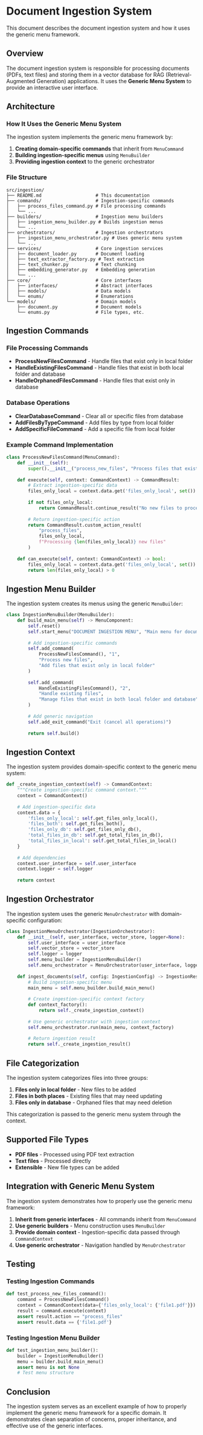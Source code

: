 # Document Ingestion System

This document describes the document ingestion system and how it uses the generic menu framework.

## Overview

The document ingestion system is responsible for processing documents (PDFs, text files) and storing them in a vector database for RAG (Retrieval-Augmented Generation) applications. It uses the **Generic Menu System** to provide an interactive user interface.

## Architecture

### How It Uses the Generic Menu System

The ingestion system implements the generic menu framework by:

1. **Creating domain-specific commands** that inherit from `MenuCommand`
2. **Building ingestion-specific menus** using `MenuBuilder`
3. **Providing ingestion context** to the generic orchestrator

### File Structure

```
src/ingestion/
├── README.md                    # This documentation
├── commands/                    # Ingestion-specific commands
│   ├── process_files_command.py # File processing commands
│   └── ...
├── builders/                    # Ingestion menu builders
│   ├── ingestion_menu_builder.py # Builds ingestion menus
│   └── ...
├── orchestrators/               # Ingestion orchestrators
│   ├── ingestion_menu_orchestrator.py # Uses generic menu system
│   └── ...
├── services/                    # Core ingestion services
│   ├── document_loader.py       # Document loading
│   ├── text_extractor_factory.py # Text extraction
│   ├── text_chunker.py          # Text chunking
│   ├── embedding_generator.py   # Embedding generation
│   └── ...
├── core/                        # Core interfaces
│   ├── interfaces/              # Abstract interfaces
│   ├── models/                  # Data models
│   └── enums/                   # Enumerations
└── models/                      # Domain models
    ├── document.py              # Document models
    └── enums.py                 # File types, etc.
```

## Ingestion Commands

### File Processing Commands

- **ProcessNewFilesCommand** - Handle files that exist only in local folder
- **HandleExistingFilesCommand** - Handle files that exist in both local folder and database
- **HandleOrphanedFilesCommand** - Handle files that exist only in database

### Database Operations

- **ClearDatabaseCommand** - Clear all or specific files from database
- **AddFilesByTypeCommand** - Add files by type from local folder
- **AddSpecificFileCommand** - Add a specific file from local folder

### Example Command Implementation

```python
class ProcessNewFilesCommand(MenuCommand):
    def __init__(self):
        super().__init__("process_new_files", "Process files that exist only in local folder")
    
    def execute(self, context: CommandContext) -> CommandResult:
        # Extract ingestion-specific data
        files_only_local = context.data.get('files_only_local', set())
        
        if not files_only_local:
            return CommandResult.continue_result("No new files to process")
        
        # Return ingestion-specific action
        return CommandResult.custom_action_result(
            "process_files", 
            files_only_local, 
            f"Processing {len(files_only_local)} new files"
        )
    
    def can_execute(self, context: CommandContext) -> bool:
        files_only_local = context.data.get('files_only_local', set())
        return len(files_only_local) > 0
```

## Ingestion Menu Builder

The ingestion system creates its menus using the generic `MenuBuilder`:

```python
class IngestionMenuBuilder(MenuBuilder):
    def build_main_menu(self) -> MenuComponent:
        self.reset()
        self.start_menu("DOCUMENT INGESTION MENU", "Main menu for document ingestion operations")
        
        # Add ingestion-specific commands
        self.add_command(
            ProcessNewFilesCommand(), "1", 
            "Process new files", 
            "Add files that exist only in local folder"
        )
        
        self.add_command(
            HandleExistingFilesCommand(), "2", 
            "Handle existing files", 
            "Manage files that exist in both local folder and database"
        )
        
        # Add generic navigation
        self.add_exit_command("Exit (cancel all operations)")
        
        return self.build()
```

## Ingestion Context

The ingestion system provides domain-specific context to the generic menu system:

```python
def _create_ingestion_context(self) -> CommandContext:
    """Create ingestion-specific command context."""
    context = CommandContext()
    
    # Add ingestion-specific data
    context.data = {
        'files_only_local': self.get_files_only_local(),
        'files_both': self.get_files_both(),
        'files_only_db': self.get_files_only_db(),
        'total_files_in_db': self.get_total_files_in_db(),
        'total_files_in_local': self.get_total_files_in_local()
    }
    
    # Add dependencies
    context.user_interface = self.user_interface
    context.logger = self.logger
    
    return context
```

## Ingestion Orchestrator

The ingestion system uses the generic `MenuOrchestrator` with domain-specific configuration:

```python
class IngestionMenuOrchestrator(IngestionOrchestrator):
    def __init__(self, user_interface, vector_store, logger=None):
        self.user_interface = user_interface
        self.vector_store = vector_store
        self.logger = logger
        self.menu_builder = IngestionMenuBuilder()
        self.menu_orchestrator = MenuOrchestrator(user_interface, logger)
    
    def ingest_documents(self, config: IngestionConfig) -> IngestionResult:
        # Build ingestion-specific menu
        main_menu = self.menu_builder.build_main_menu()
        
        # Create ingestion-specific context factory
        def context_factory():
            return self._create_ingestion_context()
        
        # Use generic orchestrator with ingestion context
        self.menu_orchestrator.run(main_menu, context_factory)
        
        # Return ingestion result
        return self._create_ingestion_result()
```

## File Categorization

The ingestion system categorizes files into three groups:

1. **Files only in local folder** - New files to be added
2. **Files in both places** - Existing files that may need updating
3. **Files only in database** - Orphaned files that may need deletion

This categorization is passed to the generic menu system through the context.

## Supported File Types

- **PDF files** - Processed using PDF text extraction
- **Text files** - Processed directly
- **Extensible** - New file types can be added

## Integration with Generic Menu System

The ingestion system demonstrates how to properly use the generic menu framework:

1. **Inherit from generic interfaces** - All commands inherit from `MenuCommand`
2. **Use generic builders** - Menu construction uses `MenuBuilder`
3. **Provide domain context** - Ingestion-specific data passed through `CommandContext`
4. **Use generic orchestrator** - Navigation handled by `MenuOrchestrator`

## Testing

### Testing Ingestion Commands

```python
def test_process_new_files_command():
    command = ProcessNewFilesCommand()
    context = CommandContext(data={'files_only_local': {'file1.pdf'}})
    result = command.execute(context)
    assert result.action == "process_files"
    assert result.data == {'file1.pdf'}
```

### Testing Ingestion Menu Builder

```python
def test_ingestion_menu_builder():
    builder = IngestionMenuBuilder()
    menu = builder.build_main_menu()
    assert menu is not None
    # Test menu structure
```

## Conclusion

The ingestion system serves as an excellent example of how to properly implement the generic menu framework for a specific domain. It demonstrates clean separation of concerns, proper inheritance, and effective use of the generic interfaces. 